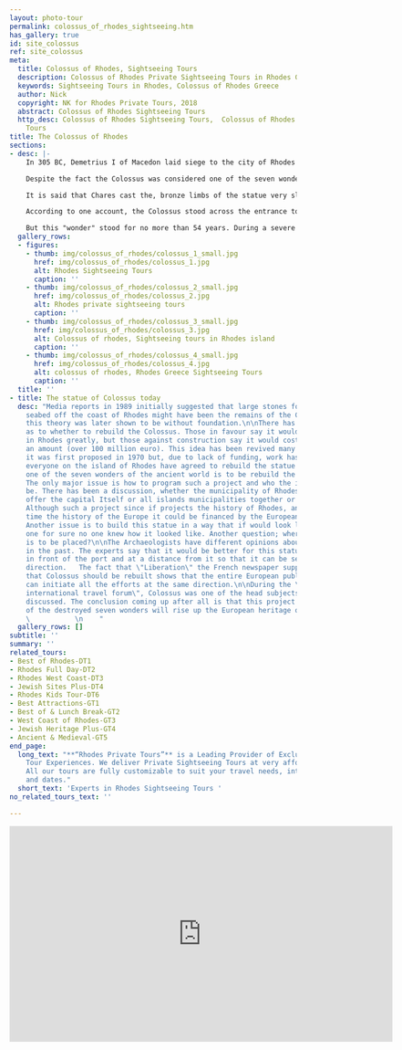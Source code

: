 ```yaml
---
layout: photo-tour
permalink: colossus_of_rhodes_sightseeing.htm
has_gallery: true
id: site_colossus
ref: site_colossus
meta:
  title: Colossus of Rhodes, Sightseeing Tours
  description: Colossus of Rhodes Private Sightseeing Tours in Rhodes Greece
  keywords: Sightseeing Tours in Rhodes, Colossus of Rhodes Greece
  author: Nick
  copyright: NK for Rhodes Private Tours, 2018
  abstract: Colossus of Rhodes Sightseeing Tours
  http_desc: Colossus of Rhodes Sightseeing Tours,  Colossus of Rhodes Private Sightseeing
    Tours
title: The Colossus of Rhodes
sections:
- desc: |-
    In 305 BC, Demetrius I of Macedon laid siege to the city of Rhodes for an entire year. In spite of his title as "Besieger of Cities" he failed to conquer the Rhodians. To celebrate their victory, the Rhodians sold his siege equipment and used the funds to erect a triumphal statue to their great god, Helios. The work was assigned to Chares of Lindos who worked on it for twelve years (292 BC to 280 BC).

    Despite the fact the Colossus was considered one of the seven wonders of the ancient world, both a technical and artistic masterpiece, there is a lack of vital information concerning the site it occupied and its actual shape. It is calculated to have been about 31 meters high.

    It is said that Chares cast the, bronze limbs of the statue very slowly, on the spot, within enormous mounds of earth, moving from the bottom upward, just as one would build a house.

    According to one account, the Colossus stood across the entrance to the harbor allowing ships to pass between its open legs. To day it is almost certain it stood on dry land and that the most likely site was the enclosure of the temple of Helios, near the palace of the Grand Masters.

    But this "wonder" stood for no more than 54 years. During a severe earthquake in 226 BC it cracked at the knees and fell. The Rhodians, fearing a curse, did not reerect it and it lay there in a heap for many centuries. ' But in 653 A. D. when the Arabs of Moab pillaged Rhodes, they sold the pieces to a Jewish merchant. Tradition says that it took 900 camels to transport it. But the legend surrounding it was so closely tied to Rhodes, that for many centuries both Greeks and Westerners called the Rhodian people "Colossians".
  gallery_rows:
  - figures:
    - thumb: img/colossus_of_rhodes/colossus_1_small.jpg
      href: img/colossus_of_rhodes/colossus_1.jpg
      alt: Rhodes Sightseeing Tours
      caption: ''
    - thumb: img/colossus_of_rhodes/colossus_2_small.jpg
      href: img/colossus_of_rhodes/colossus_2.jpg
      alt: Rhodes private sightseeing tours
      caption: ''
    - thumb: img/colossus_of_rhodes/colossus_3_small.jpg
      href: img/colossus_of_rhodes/colossus_3.jpg
      alt: Colossus of rhodes, Sightseeing tours in Rhodes island
      caption: ''
    - thumb: img/colossus_of_rhodes/colossus_4_small.jpg
      href: img/colossus_of_rhodes/colossus_4.jpg
      alt: colossus of rhodes, Rhodes Greece Sightseeing Tours
      caption: ''
  title: ''
- title: The statue of Colossus today
  desc: "Media reports in 1989 initially suggested that large stones found on the
    seabed off the coast of Rhodes might have been the remains of the Colossus; however
    this theory was later shown to be without foundation.\n\nThere has been much debate
    as to whether to rebuild the Colossus. Those in favour say it would boost tourism
    in Rhodes greatly, but those against construction say it would cost too large
    an amount (over 100 million euro). This idea has been revived many times since
    it was first proposed in 1970 but, due to lack of funding, work has not yet started.\n\nFinally,
    everyone on the island of Rhodes have agreed to rebuild the statue of Colossus
    one of the seven wonders of the ancient world is to be rebuild the experts said.
    The only major issue is how to program such a project and who the investors will
    be. There has been a discussion, whether the municipality of Rhodes city will
    offer the capital Itself or all islands municipalities together or the Greek government.
    Although such a project since if projects the history of Rhodes, and at the same
    time the history of the Europe it could be financed by the European Union completely.
    Another issue is to build this statue in a way that if would look like the original
    one for sure no one knew how it looked like. Another question; where the statue
    is to be placed?\n\nThe Archaeologists have different opinions about it's location
    in the past. The experts say that it would be better for this statue to be built
    in front of the port and at a distance from it so that it can be seeing from any
    direction.   The fact that \"Liberation\" the French newspaper supports the aspect
    that Colossus should be rebuilt shows that the entire European public opinion
    can initiate all the efforts at the same direction.\n\nDuring the \"1st Rhodes
    international travel forum\", Colossus was one of the head subjects that were
    discussed. The conclusion coming up after all is that this project known as one
    of the destroyed seven wonders will rise up the European heritage on civilization.
    \           \n    "
  gallery_rows: []
subtitle: ''
summary: ''
related_tours:
- Best of Rhodes-DT1
- Rhodes Full Day-DT2
- Rhodes West Coast-DT3
- Jewish Sites Plus-DT4
- Rhodes Kids Tour-DT6
- Best Attractions-GT1
- Best of & Lunch Break-GT2
- West Coast of Rhodes-GT3
- Jewish Heritage Plus-GT4
- Ancient & Medieval-GT5
end_page:
  long_text: "**“Rhodes Private Tours”** is a Leading Provider of Exclusive and Personalized
    Tour Experiences. We deliver Private Sightseeing Tours at very affordable rates.
    All our tours are fully customizable to suit your travel needs, interests, schedules,
    and dates."
  short_text: 'Experts in Rhodes Sightseeing Tours '
no_related_tours_text: ''

---
```

<div class="centered">
  <iframe width="672" height="378" src="https://www.youtube.com/embed/vM6_FoDrNeA?modestbranding=1&showinfo=0" frameborder="0" allow="accelerometer; autoplay; encrypted-media; gyroscope; picture-in-picture" allowfullscreen></iframe>
</div>